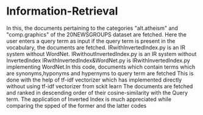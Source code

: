 # Information-Retrieval
In this, the documents pertaining to the categories "alt.atheism" and "comp.graphics" of the 20NEWSGROUPS dataset are fetched.
Here the user enters a query term as input if the query term is present in the vocabulary, the documents are fetched.
IRwithInvertedIndex.py is an IR system without WordNet.
IRwithoutInvertedIndex.py is an IR system without InvertedIndex
IRwithInvertedIndex&WordNet.py is IRwithInvertedIndex.py implementing WordNet.In this code, documents which contain terms which are synonyms,hyponyms and hypernyms to query term are fetched
This is done with the help of tf-idf vectorizer which has implemented directly without using tf-idf vectorizer from sckit learn
The documents are fetched and ranked in descending order of their cosine-similarity with the Query term. The application of Inverted Index is much appreciated while comparing the spped of the former and the latter codes
